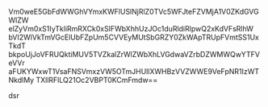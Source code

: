 Vm0weE5GbFdWWGhVYmxKWFlUSlNjRlZ0TVc5WFJteFZVMjA1V0ZKdGVGWlZW
elZyVm0xS1IyTkliRmRXCk0xSlFWbXhhUzJOc1duRldiRlpwQ2xKdVFsRlhW
bVI2WlVkTmVGcElUbFZpUm5CVVEyMUtSbGRZY0ZkWApTRUpFVmtSS1UxTkdT
bkpoUjJoVFRUQktiMUV5TVZkalZrWlZWbXhLVGdwaVZrbDZWMWQwYTFVeVVr
aFUKYWxwT1VsaFNSVmxzVW5OTmJHUllXWHBzVVZWWE9VeFpNR1IzWTNkdlMy
TXllRFlLQ21Oc2VBPT0KCmFmdw==

dsr